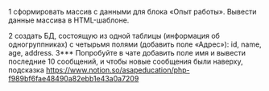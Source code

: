 1 сформировать массив с данными для блока «Опыт работы».
Вывести данные массива в HTML-шаблоне.

2 создать БД, состоящую из одной таблицы (информация об одногруппниках) с четырьмя полями (добавить поле «Адрес»): id, name, age, address.
3*** Попробуйте в чате добавить поле имя и вывести последние 10 сообщений, и чтобы новые сообщения были наверху, подсказка https://www.notion.so/asapeducation/php-f989bf6fae48490a82ebb1e43a0a7209
